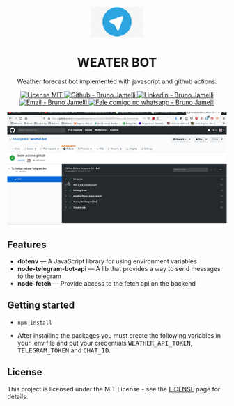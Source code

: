 <h1 align="center">
<br>
  <img src="screenshots/telegram.jpg" alt="Wether Bot" width="120">
<br>
<br>
WEATER BOT
</h1>

<p align="center">Weather forecast bot implemented with javascript and github actions. </p>

<p align="center">
  <a href="https://opensource.org/licenses/MIT">
    <img src="https://img.shields.io/badge/License-MIT-blue.svg" alt="License MIT">
  </a>
  <a href="https://github.com/brunogeek9" target="_blank" >
    <img alt="Github - Bruno Jamelli" src="https://img.shields.io/badge/Github--%23F8952D?style=social&logo=github">
  </a>
  <a href="https://www.linkedin.com/in/brunojamelli/" target="_blank" >
    <img alt="Linkedin - Bruno Jamelli" src="https://img.shields.io/badge/Linkedin--%23F8952D?style=social&logo=linkedin">
  </a>
  <a href="mailto:brunogeek9@gmail.com" target="_blank" >
    <img alt="Email - Bruno Jamelli" src="https://img.shields.io/badge/Email--%23F8952D?style=social&logo=gmail">
  </a>
  <a href="https://api.whatsapp.com/send?phone=558481069624"
        target="_blank" >
    <img alt="Fale comigo no whatsapp - Bruno Jamelli" src="https://img.shields.io/badge/Whatsapp--%23F8952D?style=social&logo=whatsapp">
  </a>
</p>

<div align="center">
  <img src="screenshots/demo_bot.gif" alt="demo" height="260">
</div>

## Features
- **dotenv** — A JavaScript library for using environment variables
- **node-telegram-bot-api** — A lib that provides a way to send messages to the telegram
- **node-fetch** — Provide access to the fetch api on the backend

## Getting started

<ul>
  <li>
  
  `npm install`
  
  </li>
  
  <li>
  <p>
    After installing the packages you must create the following variables in your .env file and put your credentials 
    <kbd>WEATHER_API_TOKEN</kbd>, <kbd>TELEGRAM_TOKEN</kbd> and <kbd>CHAT_ID</kbd>.
  </p>
  </li>

  
</ul>
  
## License

This project is licensed under the MIT License - see the [LICENSE](https://opensource.org/licenses/MIT) page for details.